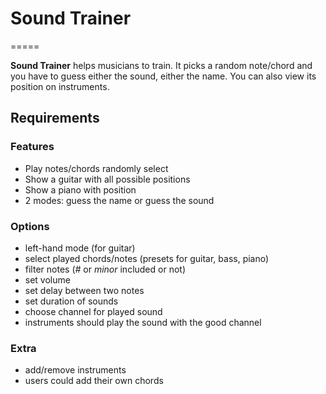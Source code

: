 # Sound Trainer 
=====

**Sound Trainer** helps musicians to train. It picks a random note/chord and 
you have to guess either the sound, either the name. You can also view its 
position on instruments. 

## Requirements 

### Features 

- Play notes/chords randomly select
- Show a guitar with all possible positions
- Show a piano with position
- 2 modes: guess the name or guess the sound

### Options 

- left-hand mode (for guitar)
- select played chords/notes (presets for guitar, bass, piano)
- filter notes (*#* or *minor* included or not)
- set volume
- set delay between two notes
- set duration of sounds 
- choose channel for played sound
- instruments should play the sound with the good channel

### Extra 

- add/remove instruments
- users could add their own chords